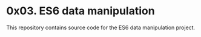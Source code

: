 # 0x03. ES6 data manipulation
This repository contains source code for the ES6 data manipulation project.
